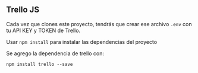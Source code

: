  ## Trello JS
 Cada vez que clones este proyecto, tendrás que crear ese archivo `.env` con tu API KEY y TOKEN de Trello.

 Usar `npm install` para instalar las dependencias del proyecto

 Se agrego la dependencia de trello con:

 `npm install trello --save`
